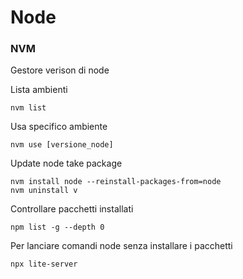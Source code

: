# Node

### NVM

Gestore verison di node

Lista ambienti

```
nvm list
```

Usa specifico ambiente

```
nvm use [versione_node]
```

Update node take package

```
nvm install node --reinstall-packages-from=node
nvm uninstall v
```

Controllare pacchetti installati

```
npm list -g --depth 0
```

Per lanciare comandi node senza installare i pacchetti

```
npx lite-server
```
